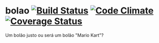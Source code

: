 bolao [![Build Status](https://travis-ci.org/mcorp/bolao.svg)](https://travis-ci.org/mcorp/bolao) [![Code Climate](https://codeclimate.com/github/mcorp/bolao.png)](https://codeclimate.com/github/mcorp/bolao) [![Coverage Status](https://coveralls.io/repos/mcorp/bolao/badge.png)](https://coveralls.io/r/mcorp/bolao)
=====

Um bolão justo ou será um bolão "Mario Kart"?
